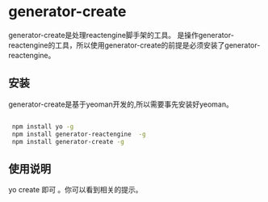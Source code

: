 # generator-create

 generator-create是处理reactengine脚手架的工具。 是操作generator-reactengine的工具，所以使用generator-create的前提是必须安装了generator-reactengine。

## 安装
 generator-create是基于yeoman开发的,所以需要事先安装好yeoman。

```bash

 npm install yo -g
 npm install generator-reactengine  -g
 npm install generator-create -g

```
## 使用说明

yo create 即可 。你可以看到相关的提示。
